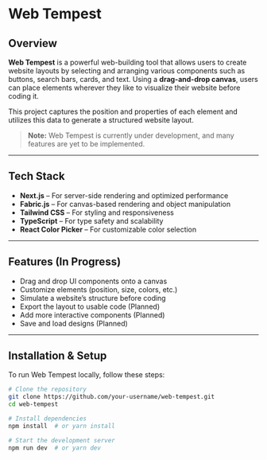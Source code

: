 # Web Tempest

## Overview

**Web Tempest** is a powerful web-building tool that allows users to create website layouts by selecting and arranging various components such as buttons, search bars, cards, and text. Using a **drag-and-drop canvas**, users can place elements wherever they like to visualize their website before coding it.

This project captures the position and properties of each element and utilizes this data to generate a structured website layout.

> **Note:** Web Tempest is currently under development, and many features are yet to be implemented.

---

## Tech Stack

- **Next.js** – For server-side rendering and optimized performance
- **Fabric.js** – For canvas-based rendering and object manipulation
- **Tailwind CSS** – For styling and responsiveness
- **TypeScript** – For type safety and scalability
- **React Color Picker** – For customizable color selection

---

## Features (In Progress)

- Drag and drop UI components onto a canvas
- Customize elements (position, size, colors, etc.)
- Simulate a website’s structure before coding
- Export the layout to usable code (Planned)
- Add more interactive components (Planned)
- Save and load designs (Planned)

---

## Installation & Setup

To run Web Tempest locally, follow these steps:

```bash
# Clone the repository
git clone https://github.com/your-username/web-tempest.git
cd web-tempest

# Install dependencies
npm install  # or yarn install

# Start the development server
npm run dev  # or yarn dev
```

